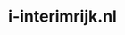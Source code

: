 ---
layout: post
title:  "i-interimrijk.nl"
internal_url:  "/dutchgov/i-interimrijk.nl.html"
categories: dutchgov
---